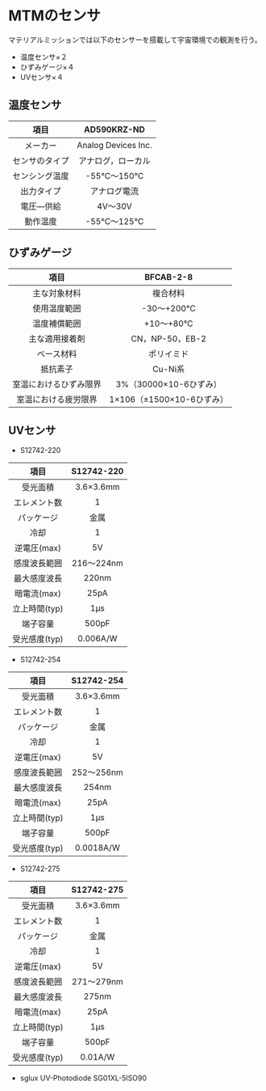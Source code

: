# MTMのセンサ
マテリアルミッションでは以下のセンサーを搭載して宇宙環境での観測を行う。
-  温度センサ×２
-  ひずみゲージ×４
-  UVセンサ×４

##  温度センサ
| 項目 | AD590KRZ-ND |
|:---:|:---:|
メーカー	| Analog Devices Inc.
センサのタイプ	| アナログ，ローカル
センシング温度	| -55℃～150℃
出力タイプ	| アナログ電流
電圧—供給	| 4V～30V
動作温度	| -55℃～125℃


##  ひずみゲージ
| 項目 | BFCAB-2-8 |
|:---:|:---:|
主な対象材料 |	複合材料
使用温度範囲	| -30～+200℃
温度補償範囲	| +10～+80℃
主な適用接着剤	| CN，NP-50，EB-2
ベース材料	| ポリイミド
抵抗素子	| Cu-Ni系
室温におけるひずみ限界	| 3%（30000×10-6ひずみ）
室温における疲労限界	| 1×106（±1500×10-6ひずみ）


##  UVセンサ
-  S12742-220

| 項目 | S12742-220 |
|:---:|:---:|
受光面積	| 3.6×3.6mm 
エレメント数 | 1 
パッケージ	| 金属 
冷却	| 1
逆電圧(max)	| 5V
感度波長範囲 |	216～224nm
最大感度波長	| 220nm
暗電流(max)	 | 25pA
立上時間(typ)	| 1µs
端子容量	| 500pF
受光感度(typ)	| 0.006A/W

-  S12742-254

| 項目 | S12742-254 |
|:---:|:---:|
受光面積	| 3.6×3.6mm 
エレメント数 | 1 
パッケージ	| 金属 
冷却	| 1
逆電圧(max)	| 5V
感度波長範囲 |	252～256nm
最大感度波長	| 254nm
暗電流(max)	 | 25pA
立上時間(typ)	| 1µs
端子容量	| 500pF
受光感度(typ)	| 0.0018A/W

-  S12742-275

| 項目 | S12742-275 |
|:---:|:---:|
受光面積	| 3.6×3.6mm 
エレメント数 | 1 
パッケージ	| 金属 
冷却	| 1
逆電圧(max)	| 5V
感度波長範囲 |	271～279nm
最大感度波長	| 275nm
暗電流(max)	 | 25pA
立上時間(typ)	| 1µs
端子容量	| 500pF
受光感度(typ)	| 0.01A/W

-  sglux UV-Photodiode SG01XL-5ISO90
